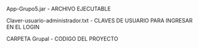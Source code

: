 App-Grupo5.jar - ARCHIVO EJECUTABLE

Claver-usuario-administrador.txt - CLAVES DE USUARIO PARA INGRESAR EN EL LOGIN

CARPETA Grupal - CODIGO DEL PROYECTO
